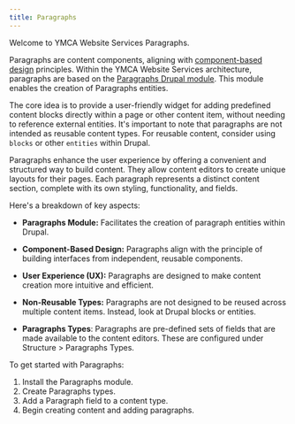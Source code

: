 ```yaml
---
title: Paragraphs
---
```


Welcome to YMCA Website Services Paragraphs.

Paragraphs are content components, aligning with [component-based design](https://en.wikipedia.org/wiki/Component-based_software_engineering#Software_component) principles. Within the YMCA Website Services architecture, paragraphs are based on the [Paragraphs Drupal module](https://www.drupal.org/project/paragraphs). This module enables the creation of Paragraphs entities.

The core idea is to provide a user-friendly widget for adding predefined content blocks directly within a page or other content item, without needing to reference external entities. It's important to note that paragraphs are not intended as reusable content types. For reusable content, consider using `blocks` or other `entities` within Drupal.

Paragraphs enhance the user experience by offering a convenient and structured way to build content. They allow content editors to create unique layouts for their pages. Each paragraph represents a distinct content section, complete with its own styling, functionality, and fields.

Here's a breakdown of key aspects:

*   **Paragraphs Module:** Facilitates the creation of paragraph entities within Drupal.

*   **Component-Based Design:** Paragraphs align with the principle of building interfaces from independent, reusable components.

*   **User Experience (UX):** Paragraphs are designed to make content creation more intuitive and efficient.

*   **Non-Reusable Types:** Paragraphs are not designed to be reused across multiple content items. Instead, look at Drupal blocks or entities.

*   **Paragraphs Types**: Paragraphs are pre-defined sets of fields that are made available to the content editors. These are configured under Structure > Paragraphs Types.

To get started with Paragraphs:

1.  Install the Paragraphs module.
2.  Create Paragraphs types.
3.  Add a Paragraph field to a content type.
4.  Begin creating content and adding paragraphs.
